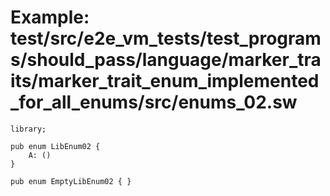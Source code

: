 # Example: test/src/e2e_vm_tests/test_programs/should_pass/language/marker_traits/marker_trait_enum_implemented_for_all_enums/src/enums_02.sw

```sway
library;

pub enum LibEnum02 {
    A: ()
}

pub enum EmptyLibEnum02 { }
```

